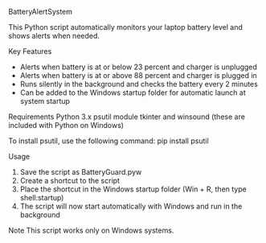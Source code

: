 BatteryAlertSystem

This Python script automatically monitors your laptop battery level and shows alerts when needed.

Key Features
- Alerts when battery is at or below 23 percent and charger is unplugged
- Alerts when battery is at or above 88 percent and charger is plugged in
- Runs silently in the background and checks the battery every 2 minutes
- Can be added to the Windows startup folder for automatic launch at system startup

Requirements
Python 3.x
psutil module
tkinter and winsound (these are included with Python on Windows)

To install psutil, use the following command:
pip install psutil

Usage
1. Save the script as BatteryGuard.pyw
2. Create a shortcut to the script
3. Place the shortcut in the Windows startup folder (Win + R, then type shell:startup)
4. The script will now start automatically with Windows and run in the background

Note
This script works only on Windows systems.
